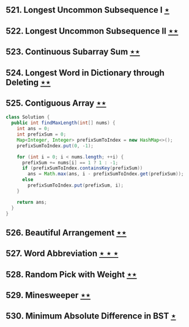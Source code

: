 ## 521. Longest Uncommon Subsequence I  [$\star$](https://leetcode.com/problems/longest-uncommon-subsequence-i)

## 522. Longest Uncommon Subsequence II [$\star\star$](https://leetcode.com/problems/longest-uncommon-subsequence-ii)

## 523. Continuous Subarray Sum [$\star\star$](https://leetcode.com/problems/continuous-subarray-sum)

## 524. Longest Word in Dictionary through Deleting [$\star\star$](https://leetcode.com/problems/longest-word-in-dictionary-through-deleting)

## 525. Contiguous Array [$\star\star$](https://leetcode.com/problems/contiguous-array)

```java
class Solution {
  public int findMaxLength(int[] nums) {
    int ans = 0;
    int prefixSum = 0;
    Map<Integer, Integer> prefixSumToIndex = new HashMap<>();
    prefixSumToIndex.put(0, -1);

    for (int i = 0; i < nums.length; ++i) {
      prefixSum += nums[i] == 1 ? 1 : -1;
      if (prefixSumToIndex.containsKey(prefixSum))
        ans = Math.max(ans, i - prefixSumToIndex.get(prefixSum));
      else
        prefixSumToIndex.put(prefixSum, i);
    }

    return ans;
  }
}
```

## 526. Beautiful Arrangement [$\star\star$](https://leetcode.com/problems/beautiful-arrangement)

## 527. Word Abbreviation [$\star\star\star$](https://leetcode.com/problems/word-abbreviation)

## 528. Random Pick with Weight [$\star\star$](https://leetcode.com/problems/random-pick-with-weight)

## 529. Minesweeper [$\star\star$](https://leetcode.com/problems/minesweeper)

## 530. Minimum Absolute Difference in BST [$\star$](https://leetcode.com/problems/minimum-absolute-difference-in-bst)

